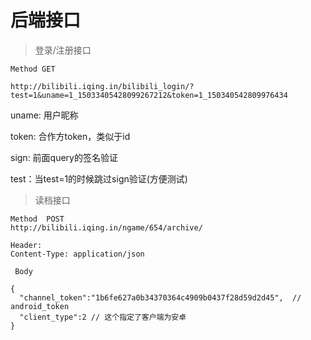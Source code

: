 # 后端接口

> 登录/注册接口

```
Method GET

http://bilibili.iqing.in/bilibili_login/?test=1&uname=1_15033405428099267212&token=1_150340542809976434
```

uname: 用户昵称

token:  合作方token，类似于id

sign: 前面query的签名验证

test：当test=1的时候跳过sign验证\(方便测试\)

> 读档接口

```
Method  POST 
http://bilibili.iqing.in/ngame/654/archive/

Header:
Content-Type: application/json

 Body

{
  "channel_token":"1b6fe627a0b34370364c4909b0437f28d59d2d45",  // android_token
  "client_type":2 // 这个指定了客户端为安卓
}
```



